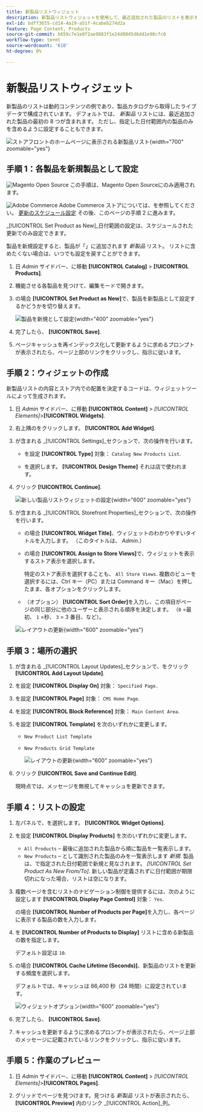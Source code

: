 ```yaml
---
title: 新製品リストウィジェット
description: 新製品リストウィジェットを使用して、最近追加された製品のリストを表示する方法を説明します。
exl-id: bdff3655-cd14-4a19-a51f-4cabeb274d2a
feature: Page Content, Products
source-git-commit: b659c7e1e8f2ae9883f1e24d8045d6dd1e90cfc0
workflow-type: tm+mt
source-wordcount: '610'
ht-degree: 0%

---
```


# 新製品リストウィジェット

新製品のリストは動的コンテンツの例であり、製品カタログから取得したライブデータで構成されています。 デフォルトでは、 _新製品_ リストには、最近追加された製品の最初の 8 つが含まれます。 ただし、指定した日付範囲内の製品のみを含めるように設定することもできます。

![ストアフロントのホームページに表示される新製品リスト](./assets/storefront-home-page-new-products.png){width="700" zoomable="yes"}

## 手順 1：各製品を新規製品として設定

![Magento Open Source](../assets/open-source.svg) この手順は、Magento Open Sourceにのみ適用されます。

![Adobe Commerce](../assets/adobe-logo.svg) Adobe Commerce ストアについては、を参照してください。 [更新のスケジュール設定](content-staging-scheduled-update.md) その後、このページの手順 2 に進みます。

_[!UICONTROL Set Product as New]_日付範囲の設定は、スケジュールされた更新でのみ設定できます。

製品を新規設定すると、製品が「」に追加されます _新製品_ リスト。 リストに含めたくない場合は、いつでも設定を戻すことができます。

1. 日 _Admin_ サイドバー、に移動 **[!UICONTROL Catalog]** > **[!UICONTROL Products]**.

1. 機能させる各製品を見つけて、編集モードで開きます。

1. の場合 **[!UICONTROL Set Product as New]**&#x200B;で、製品を新製品として設定するかどうかを切り替えます。

   ![製品を新規として設定](./assets/product-set-as-new.png){width="400" zoomable="yes"}

1. 完了したら、 **[!UICONTROL Save]**.

1. ページキャッシュを再インデックス化して更新するように求めるプロンプトが表示されたら、ページ上部のリンクをクリックし、指示に従います。

## 手順 2：ウィジェットの作成

新製品リストの内容とストア内での配置を決定するコードは、ウィジェットツールによって生成されます。

1. 日 _Admin_ サイドバー、に移動 **[!UICONTROL Content]** > _[!UICONTROL Elements]_>**[!UICONTROL Widgets]**.

1. 右上隅のをクリックします。 **[!UICONTROL Add Widget]**.

1. が含まれる _[!UICONTROL Settings]_セクションで、次の操作を行います。

   - を設定 **[!UICONTROL Type]** 対象： `Catalog New Products List`.

   - を選択します。 **[!UICONTROL Design Theme]** それは店で使われます。

1. クリック **[!UICONTROL Continue]**.

   ![新しい製品リストウィジェットの設定](./assets/widget-settings.png){width="600" zoomable="yes"}

1. が含まれる _[!UICONTROL Storefront Properties]_セクションで、次の操作を行います。

   - の場合 **[!UICONTROL Widget Title]**、ウィジェットのわかりやすいタイトルを入力します。 （このタイトルは、 _Admin_.）

   - の場合 **[!UICONTROL Assign to Store Views]**&#x200B;で、ウィジェットを表示するストア表示を選択します。

     特定のストア表示を選択することも、 `All Store Views`. 複数のビューを選択するには、Ctrl キー（PC）または Command キー（Mac）を押したまま、各オプションをクリックします。

   - （オプション） **[!UICONTROL Sort Order]**&#x200B;を入力し、この項目がページの同じ部分に他のユーザーと表示される順序を決定します。 （`0` =最初、 `1` =秒、 `3` = 3 番目、など）。

   ![レイアウトの更新](./assets/widget-layout-update-home-page.png){width="600" zoomable="yes"}

## 手順 3：場所の選択

1. が含まれる _[!UICONTROL Layout Updates]_セクションで、をクリック&#x200B;**[!UICONTROL Add Layout Update]**.

1. を設定 **[!UICONTROL Display On]** 対象： `Specified Page.`

1. を設定 **[!UICONTROL Page]** 対象： `CMS Home Page`.

1. を設定 **[!UICONTROL Block Reference]** 対象： `Main Content Area`.

1. を設定 **[!UICONTROL Template]** を次のいずれかに変更します。

   - `New Product List Template`
   - `New Products Grid Template`

     ![レイアウトの更新](./assets/widget-layout-update-new-products-list.png){width="600" zoomable="yes"}

1. クリック **[!UICONTROL Save and Continue Edit]**.

   現時点では、メッセージを無視してキャッシュを更新できます。

## 手順 4：リストの設定

1. 左パネルで、を選択します。 **[!UICONTROL Widget Options]**.

1. を設定 **[!UICONTROL Display Products]** を次のいずれかに変更します。

   - `All Products`  – 最後に追加された製品から順に製品を一覧表示します。
   - `New Products`  – として識別された製品のみを一覧表示します _新規_. 製品は、で指定された日付範囲で新規と見なされます。 _[!UICONTROL Set Product As New From/To]_. 新しい製品が定義されずに日付範囲が期限切れになった場合、リストは空になります。

1. 複数ページを含むリストのナビゲーション制御を提供するには、次のように設定します **[!UICONTROL Display Page Control]** 対象： `Yes`.

   の場合 **[!UICONTROL Number of Products per Page]**&#x200B;を入力し、各ページに表示する製品の数を入力します。

1. を **[!UICONTROL Number of Products to Display]** リストに含める新製品の数を指定します。

   デフォルト設定は `10`.

1. の場合 **[!UICONTROL Cache Lifetime (Seconds)]**、新製品のリストを更新する頻度を選択します。

   デフォルトでは、キャッシュは 86,400 秒（24 時間）に設定されています。

   ![ウィジェットオプション](./assets/widget-options-new-product-list.png){width="600" zoomable="yes"}

1. 完了したら、 **[!UICONTROL Save]**.

1. キャッシュを更新するように求めるプロンプトが表示されたら、ページ上部のメッセージに記載されているリンクをクリックし、指示に従います。

## 手順 5：作業のプレビュー

1. 日 _Admin_ サイドバー、に移動 **[!UICONTROL Content]** > _[!UICONTROL Elements]_>**[!UICONTROL Pages]**.

1. グリッドでページを見つけます。見つける _新製品_ リストが表示されたら、 **[!UICONTROL Preview]** 内のリンク _[!UICONTROL Action]_列。
